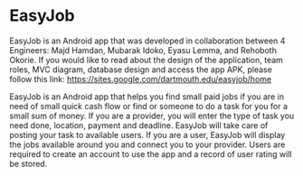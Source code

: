 # EasyJob

EasyJob is an Android app that was developed in collaboration between 4 Engineers: Majd Hamdan, Mubarak Idoko, Eyasu Lemma, and Rehoboth Okorie. If you would like to read about the design of the application, team roles, MVC diagram, database design and access the app APK, please follow this link: https://sites.google.com/dartmouth.edu/easyjob/home

EasyJob is an Android app that helps you find small paid jobs if you are in need of small quick cash flow or find or someone to do a task for you for a small sum of money. If you are a provider, you will enter the type of task you need done, location, payment and deadline. EasyJob will take care of posting your task to available users. If you are a user, EasyJob will display the jobs available around you and connect you to your provider. Users are required to create an account to use the app and a record of user rating will be stored. 


